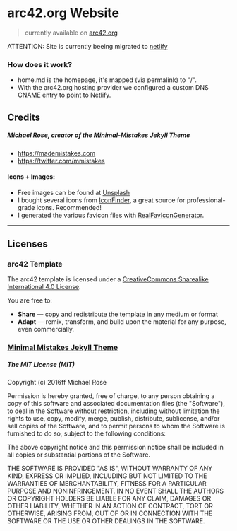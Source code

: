 # arc42.org Website

> currently available on [arc42.org](https://arc42.org)

ATTENTION: Site is currently beeing migrated to [netlify](https://netlify.com)


### How does it work?

* home.md is the homepage, it's mapped (via permalink) to "/".
* With the arc42.org hosting provider we configured a custom DNS
CNAME entry to point to Netlify.


## Credits

##### Michael Rose, creator of the Minimal-Mistakes Jekyll Theme

- <https://mademistakes.com>
- <https://twitter.com/mmistakes>

#### Icons + Images:

* Free images can be found at [Unsplash](https://unsplash.com/)
* I bought several icons from [IconFinder](https://www.iconfinder.com?ref=gernotstarke), a great source for professional-grade icons. Recommended!
* I generated the various favicon files with [RealFavIconGenerator](https://realfavicongenerator.net/).


---

## Licenses


### arc42 Template
The arc42 template is licensed under a [CreativeCommons Sharealike International 4.0 License](https://creativecommons.org/licenses/by-sa/4.0/).

You are free to:

* **Share** — copy and redistribute the template in any medium or format
* **Adapt** — remix, transform, and build upon the material for any purpose, even commercially.



### [Minimal Mistakes Jekyll Theme](https://mmistakes.github.io/minimal-mistakes/)


##### The MIT License (MIT)

Copyright (c) 2016ff Michael Rose

Permission is hereby granted, free of charge, to any person obtaining a copy
of this software and associated documentation files (the "Software"), to deal
in the Software without restriction, including without limitation the rights
to use, copy, modify, merge, publish, distribute, sublicense, and/or sell
copies of the Software, and to permit persons to whom the Software is
furnished to do so, subject to the following conditions:

The above copyright notice and this permission notice shall be included in all
copies or substantial portions of the Software.

THE SOFTWARE IS PROVIDED "AS IS", WITHOUT WARRANTY OF ANY KIND, EXPRESS OR
IMPLIED, INCLUDING BUT NOT LIMITED TO THE WARRANTIES OF MERCHANTABILITY,
FITNESS FOR A PARTICULAR PURPOSE AND NONINFRINGEMENT. IN NO EVENT SHALL THE
AUTHORS OR COPYRIGHT HOLDERS BE LIABLE FOR ANY CLAIM, DAMAGES OR OTHER
LIABILITY, WHETHER IN AN ACTION OF CONTRACT, TORT OR OTHERWISE, ARISING FROM,
OUT OF OR IN CONNECTION WITH THE SOFTWARE OR THE USE OR OTHER DEALINGS IN THE
SOFTWARE.

